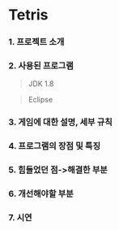 # Tetris
      
### 1. 프로젝트 소개
            
### 2. 사용된 프로그램
> JDK 1.8

> Eclipse

### 3. 게임에 대한 설명, 세부 규칙
### 4. 프로그램의 장점 및 특징
### 5. 힘들었던 점->해결한 부분
### 6. 개선해야할 부분
### 7. 시연

